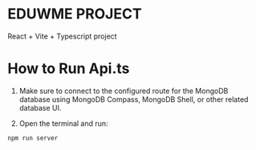 # EDUWME PROJECT

React + Vite + Typescript project  

# How to Run Api.ts

1. Make sure to connect to the configured route for the MongoDB database using MongoDB Compass, MongoDB Shell, or other related database UI.

2. Open the terminal and run:

```
npm run server
```